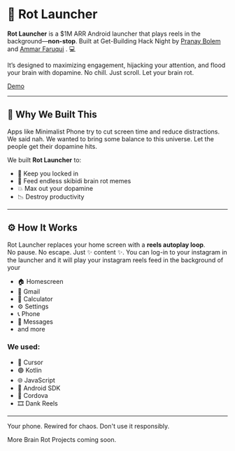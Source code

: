 # 🔄 Rot Launcher

**Rot Launcher** is a $1M ARR Android launcher that plays reels in the background—**non-stop**. Built at Get-Building Hack Night by [Pranay Bolem](https://www.linkedin.com/in/pranay-bolem/?originalSubdomain=ca) and [Ammar Faruqui](https://www.linkedin.com/in/ammarfaruqui/)
. 💻

It’s designed to maximizing engagement, hijacking your attention, and flood your brain with dopamine. No chill. Just scroll. Let your brain rot.

[Demo](https://youtube.com/shorts/TT_48ZU72u8)

---

## 🤔 Why We Built This

Apps like Minimalist Phone try to cut screen time and reduce distractions.  
We said nah.
We wanted to bring some balance to this universe. Let the people get their dopamine hits.

We built **Rot Launcher** to:
- 🔁 Keep you locked in  
- 🧠 Feed endless skibidi brain rot memes  
- 💥 Max out your dopamine  
- 📉 Destroy productivity 

---

## ⚙️ How It Works

Rot Launcher replaces your home screen with a **reels autoplay loop**.  
No pause. No escape. Just ✨ content ✨.
You can log-in to your instagram in the launcher and it will play your instagram reels feed in the background of your
- 🏠 Homescreen
- 📧 Gmail  
- 🔢 Calculator  
- ⚙️ Settings  
- 📞 Phone  
- 💬 Messages
- and more

### We used:
- 🧠 Cursor  
- 🟣 Kotlin  
- 🌐 JavaScript  
- 📱 Android SDK  
- 🔌 Cordova  
- 🎞️ Dank Reels

---

Your phone. Rewired for chaos. Don't use it responsibly.

More Brain Rot Projects coming soon.

